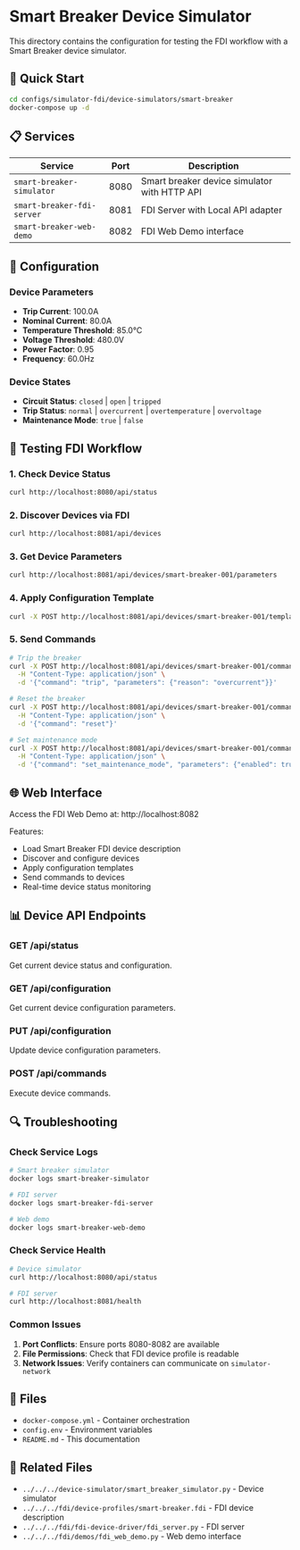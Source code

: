 # Smart Breaker Device Simulator

This directory contains the configuration for testing the FDI workflow with a Smart Breaker device simulator.

## 🚀 **Quick Start**

```bash
cd configs/simulator-fdi/device-simulators/smart-breaker
docker-compose up -d
```

## 📋 **Services**

| Service | Port | Description |
|---------|------|-------------|
| `smart-breaker-simulator` | 8080 | Smart breaker device simulator with HTTP API |
| `smart-breaker-fdi-server` | 8081 | FDI Server with Local API adapter |
| `smart-breaker-web-demo` | 8082 | FDI Web Demo interface |

## 🔧 **Configuration**

### **Device Parameters**
- **Trip Current**: 100.0A
- **Nominal Current**: 80.0A  
- **Temperature Threshold**: 85.0°C
- **Voltage Threshold**: 480.0V
- **Power Factor**: 0.95
- **Frequency**: 60.0Hz

### **Device States**
- **Circuit Status**: `closed` | `open` | `tripped`
- **Trip Status**: `normal` | `overcurrent` | `overtemperature` | `overvoltage`
- **Maintenance Mode**: `true` | `false`

## 🧪 **Testing FDI Workflow**

### **1. Check Device Status**
```bash
curl http://localhost:8080/api/status
```

### **2. Discover Devices via FDI**
```bash
curl http://localhost:8081/api/devices
```

### **3. Get Device Parameters**
```bash
curl http://localhost:8081/api/devices/smart-breaker-001/parameters
```

### **4. Apply Configuration Template**
```bash
curl -X POST http://localhost:8081/api/devices/smart-breaker-001/templates/StandardConfig
```

### **5. Send Commands**
```bash
# Trip the breaker
curl -X POST http://localhost:8081/api/devices/smart-breaker-001/commands \
  -H "Content-Type: application/json" \
  -d '{"command": "trip", "parameters": {"reason": "overcurrent"}}'

# Reset the breaker
curl -X POST http://localhost:8081/api/devices/smart-breaker-001/commands \
  -H "Content-Type: application/json" \
  -d '{"command": "reset"}'

# Set maintenance mode
curl -X POST http://localhost:8081/api/devices/smart-breaker-001/commands \
  -H "Content-Type: application/json" \
  -d '{"command": "set_maintenance_mode", "parameters": {"enabled": true}}'
```

## 🌐 **Web Interface**

Access the FDI Web Demo at: http://localhost:8082

Features:
- Load Smart Breaker FDI device description
- Discover and configure devices
- Apply configuration templates
- Send commands to devices
- Real-time device status monitoring

## 📊 **Device API Endpoints**

### **GET /api/status**
Get current device status and configuration.

### **GET /api/configuration**
Get current device configuration parameters.

### **PUT /api/configuration**
Update device configuration parameters.

### **POST /api/commands**
Execute device commands.

## 🔍 **Troubleshooting**

### **Check Service Logs**
```bash
# Smart breaker simulator
docker logs smart-breaker-simulator

# FDI server
docker logs smart-breaker-fdi-server

# Web demo
docker logs smart-breaker-web-demo
```

### **Check Service Health**
```bash
# Device simulator
curl http://localhost:8080/api/status

# FDI server
curl http://localhost:8081/health
```

### **Common Issues**

1. **Port Conflicts**: Ensure ports 8080-8082 are available
2. **File Permissions**: Check that FDI device profile is readable
3. **Network Issues**: Verify containers can communicate on `simulator-network`

## 📁 **Files**

- `docker-compose.yml` - Container orchestration
- `config.env` - Environment variables
- `README.md` - This documentation

## 🔗 **Related Files**

- `../../../device-simulator/smart_breaker_simulator.py` - Device simulator
- `../../../fdi/device-profiles/smart-breaker.fdi` - FDI device description
- `../../../fdi/fdi-device-driver/fdi_server.py` - FDI server
- `../../../fdi/demos/fdi_web_demo.py` - Web demo interface 
